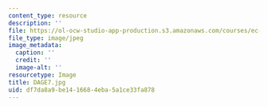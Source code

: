 ```yaml
---
content_type: resource
description: ''
file: https://ol-ocw-studio-app-production.s3.amazonaws.com/courses/ec-721-wheelchair-design-in-developing-countries-spring-2009/df7da8a9be1416684eba5a1ce33fa878_DAGE7.jpg
file_type: image/jpeg
image_metadata:
  caption: ''
  credit: ''
  image-alt: ''
resourcetype: Image
title: DAGE7.jpg
uid: df7da8a9-be14-1668-4eba-5a1ce33fa878
---
```

